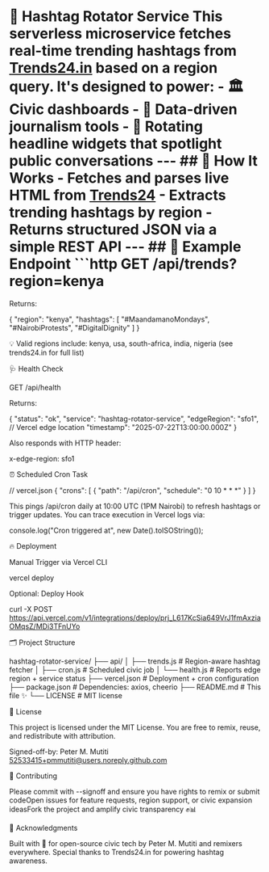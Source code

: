 
# 📡 Hashtag Rotator Service This serverless microservice fetches **real-time trending hashtags** from [Trends24.in](https://trends24.in) based on a region query. It's designed to power: - 🏛️ Civic dashboards - 📰 Data-driven journalism tools - 🎯 Rotating headline widgets that spotlight public conversations --- ## 🔧 How It Works - Fetches and parses live HTML from [Trends24](https://trends24.in) - Extracts trending hashtags by region - Returns structured JSON via a simple REST API --- ## 🧪 Example Endpoint ```http GET /api/trends?region=kenya 

Returns:

{ "region": "kenya", "hashtags": [ "#MaandamanoMondays", "#NairobiProtests", "#DigitalDignity" ] } 

💡 Valid regions include: kenya, usa, south-africa, india, nigeria (see trends24.in for full list)

🩺 Health Check

GET /api/health 

Returns:

{ "status": "ok", "service": "hashtag-rotator-service", "edgeRegion": "sfo1", // Vercel edge location "timestamp": "2025-07-22T13:00:00.000Z" } 

Also responds with HTTP header:

x-edge-region: sfo1 

⏰ Scheduled Cron Task

// vercel.json { "crons": [ { "path": "/api/cron", "schedule": "0 10 * * *" } ] } 

This pings /api/cron daily at 10:00 UTC (1PM Nairobi) to refresh hashtags or trigger updates.
You can trace execution in Vercel logs via:

console.log("Cron triggered at", new Date().toISOString()); 

🔥 Deployment

Manual Trigger via Vercel CLI

vercel deploy 

Optional: Deploy Hook

curl -X POST https://api.vercel.com/v1/integrations/deploy/prj_L617KcSia649VrJ1fmAxziaOMqsZ/MDi3TFnUYo 

🗂️ Project Structure

hashtag-rotator-service/ ├── api/ │ ├── trends.js # Region-aware hashtag fetcher │ ├── cron.js # Scheduled civic job │ └── health.js # Reports edge region + service status ├── vercel.json # Deployment + cron configuration ├── package.json # Dependencies: axios, cheerio ├── README.md # This file ✨ └── LICENSE # MIT license 

📝 License

This project is licensed under the MIT License. You are free to remix, reuse, and redistribute with attribution.

Signed-off-by: Peter M. Mutiti 52533415+pmmutiti@users.noreply.github.com

👥 Contributing

Please commit with --signoff and ensure you have rights to remix or submit codeOpen issues for feature requests, region support, or civic expansion ideasFork the project and amplify civic transparency ✊📊 

🙌 Acknowledgments

Built with 💚 for open-source civic tech by Peter M. Mutiti and remixers everywhere.
Special thanks to Trends24.in for powering hashtag awareness.

